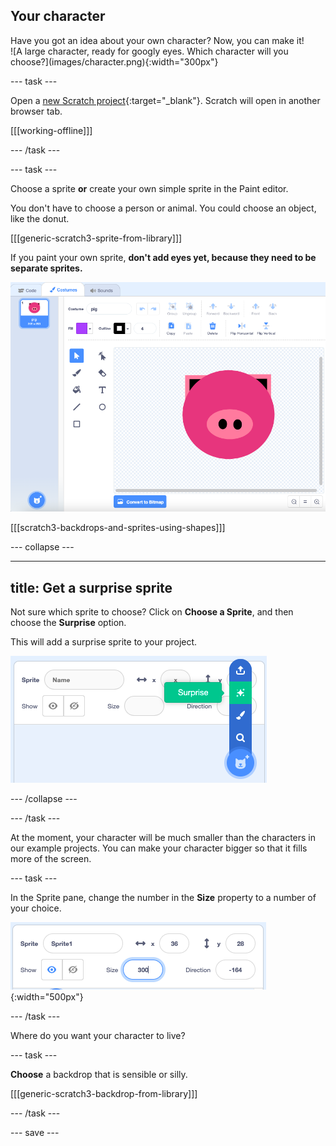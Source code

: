 ## Your character

<div style="display: flex; flex-wrap: wrap">
<div style="flex-basis: 200px; flex-grow: 1; margin-right: 15px;">
Have you got an idea about your own character? Now, you can make it!
</div>
<div>
![A large character, ready for googly eyes. Which character will you choose?](images/character.png){:width="300px"}    
</div>
</div>

--- task ---

Open a [new Scratch project](http://rpf.io/scratch-new){:target="_blank"}. Scratch will open in another browser tab.

[[[working-offline]]]

--- /task ---

--- task ---

Choose a sprite **or** create your own simple sprite in the Paint editor.

You don't have to choose a person or animal. You could choose an object, like the donut.

[[[generic-scratch3-sprite-from-library]]]

If you paint your own sprite, **don't add eyes yet, because they need to be separate sprites.**

![Pig costume created using the Paint editor.](images/pig-costume.png)

[[[scratch3-backdrops-and-sprites-using-shapes]]]

--- collapse ---

---
title: Get a surprise sprite
---

Not sure which sprite to choose? Click on **Choose a Sprite**, and then choose the **Surprise** option.

This will add a surprise sprite to your project.

![Surprise sprite option highlighted.](images/surprise-sprite.png)


--- /collapse ---

--- /task ---

At the moment, your character will be much smaller than the characters in our example projects. You can make your character bigger so that it fills more of the screen.

--- task ---

In the Sprite pane, change the number in the **Size** property to a number of your choice. 

![The Size property in the Sprite pane.](images/size-property.png){:width="500px"}

--- /task ---

Where do you want your character to live? 

--- task ---

**Choose** a backdrop that is sensible or silly. 

[[[generic-scratch3-backdrop-from-library]]]

--- /task ---

--- save ---
